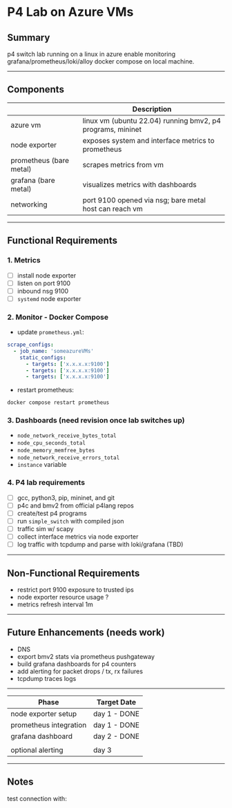 # P4 Lab on Azure VMs 

## Summary
p4 switch lab running on a linux in azure 
enable monitoring grafana/prometheus/loki/alloy docker compose on local machine.

---

## Components

|                        | Description |
|------------------------|-------------|
| azure vm               | linux vm (ubuntu 22.04) running bmv2, p4 programs, mininet |
| node exporter          | exposes system and interface metrics to prometheus |
| prometheus (bare metal)| scrapes metrics from vm |
| grafana (bare metal)   | visualizes metrics with dashboards |
| networking             | port 9100 opened via nsg; bare metal host can reach vm |

---

## Functional Requirements

### 1.  Metrics 
- [ ] install node exporter 
- [ ] listen on port 9100
- [ ] inbound nsg 9100
- [ ] `systemd` node exporter

### 2. Monitor - Docker Compose
- update `prometheus.yml`:
```yaml
scrape_configs:
  - job_name: 'someazureVMs'
    static_configs:
      - targets: ['x.x.x.x:9100']
      - targets: ['x.x.x.x:9100']
      - targets: ['x.x.x.x:9100']
```
- restart prometheus:
```bash
docker compose restart prometheus
```

### 3. Dashboards (need revision once lab switches up)
- `node_network_receive_bytes_total`
- `node_cpu_seconds_total`
- `node_memory_memfree_bytes`
- `node_network_receive_errors_total`
- `instance` variable

### 4. P4 lab requirements
- [ ]  gcc, python3, pip, mininet, and git
- [ ] p4c and bmv2 from official p4lang repos
- [ ] create/test p4 programs
- [ ] run `simple_switch` with compiled json
- [ ] traffic sim w/ scapy
- [ ] collect interface metrics via node exporter
- [ ] log traffic with tcpdump and parse with loki/grafana (TBD)

---

## Non-Functional Requirements
- restrict port 9100 exposure to trusted ips
- node exporter resource usage ?
- metrics refresh interval 1m 

---

## Future Enhancements (needs work)
- DNS
- export bmv2 stats via prometheus pushgateway
- build grafana dashboards for p4  counters
- add alerting for packet drops / tx, rx failures
- tcpdump traces logs

---



| Phase                   | Target Date |
|------------------------|-------------|
| node exporter setup    | day 1  - DONE      |
| prometheus integration | day 1  - DONE     |
| grafana dashboard      | day 2  - DONE    |
|       |
| optional alerting      | day 3       |

---

## Notes
test connection with:
```bash curl http://x.x.x.x9100/metrics
```



